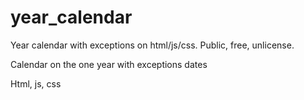 # year_calendar
Year calendar with exceptions on html/js/css. Public, free, unlicense.

Calendar on the one year with exceptions dates

Html, js, css
